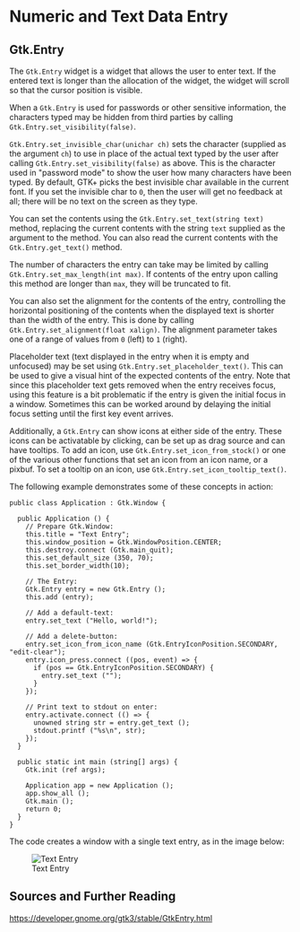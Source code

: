 # Numeric and Text Data Entry


## Gtk.Entry

The `Gtk.Entry` widget is a widget that allows the user to enter text.  If the 
entered text is longer than the allocation of the widget, the widget will scroll 
so that the cursor position is visible. 

When a `Gtk.Entry` is used for passwords or other sensitive information, the 
characters typed may be hidden from third  parties by calling 
`Gtk.Entry.set_visibility(false)`. 

`Gtk.Entry.set_invisible_char(unichar ch)` sets the character (supplied as the
argument `ch`) to use in place of the actual text typed by the user after 
calling `Gtk.Entry.set_visibility(false)` as above. This is the character used 
in "password mode" to show the user how many characters have been typed. By 
default, GTK+ picks the best invisible char available in the current font. If 
you set the invisible char to `0`, then the user will get no feedback at all; 
there will be no text on the screen as they type.

You can set the contents using the `Gtk.Entry.set_text(string text)` method, 
replacing the current contents with the string `text` supplied as the argument 
to the method. You can also read the current contents with the `Gtk.Entry.get_text()` 
method. 

The number of characters the entry can take may be limited by calling 
`Gtk.Entry.set_max_length(int max)`. If contents of the entry upon calling this 
method are longer than `max`, they will be truncated to fit.

You can also set the alignment for the contents of the entry, controlling the 
horizontal positioning of the contents when the displayed text is shorter than 
the width of the entry. This is done by calling `Gtk.Entry.set_alignment(float xalign)`.
The alignment parameter takes one of a range of values from `0` (left) to `1` 
(right).

Placeholder text (text displayed in the entry when it is empty and unfocused) 
may be set using `Gtk.Entry.set_placeholder_text()`. This can be used to give a 
visual hint of the expected contents of the entry. Note that since this 
placeholder text gets removed when the entry receives focus, using this feature 
is a bit problematic if the entry is given the initial focus in a window. 
Sometimes this can be worked around by delaying the initial focus setting until 
the first key event arrives.

Additionally, a `Gtk.Entry` can show icons at either side of the entry. These 
icons can be activatable by clicking, can be set up as drag source and can have 
tooltips. To add an icon, use `Gtk.Entry.set_icon_from_stock()` or one of the
various other functions that set an icon from an icon name, or a pixbuf. To set 
a tooltip on an icon, use `Gtk.Entry.set_icon_tooltip_text()`.

The following example demonstrates some of these concepts in action:
    
    public class Application : Gtk.Window {

      public Application () {
        // Prepare Gtk.Window:
        this.title = "Text Entry";
        this.window_position = Gtk.WindowPosition.CENTER;
        this.destroy.connect (Gtk.main_quit);
        this.set_default_size (350, 70);
        this.set_border_width(10);

        // The Entry:
        Gtk.Entry entry = new Gtk.Entry ();
        this.add (entry);

        // Add a default-text:
        entry.set_text ("Hello, world!");

        // Add a delete-button:
        entry.set_icon_from_icon_name (Gtk.EntryIconPosition.SECONDARY, "edit-clear");
        entry.icon_press.connect ((pos, event) => {
          if (pos == Gtk.EntryIconPosition.SECONDARY) {
            entry.set_text ("");
          }
        });

        // Print text to stdout on enter:
        entry.activate.connect (() => {
          unowned string str = entry.get_text ();
          stdout.printf ("%s\n", str);
        });
      }

      public static int main (string[] args) {
        Gtk.init (ref args);

        Application app = new Application ();
        app.show_all ();
        Gtk.main ();
        return 0;
      }
    }

The code creates a window with a single text entry, as in the image below:



<figure>
  <img src="https://lh3.googleusercontent.com/7k8_GhR0RdwlTONdK8FruIp0f6K91tTr8Px30eQxpHg=w477-h220-no" alt="Text Entry" title="Text Entry">
  <figcaption>Text Entry</figcaption>
</figure>

## Sources and Further Reading

https://developer.gnome.org/gtk3/stable/GtkEntry.html

